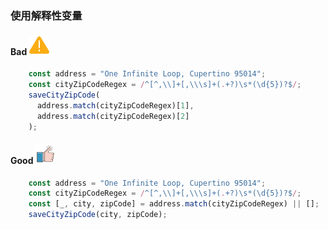 ### 使用解释性变量

#### Bad  ![logo](./images/icon_bad.svg ':size=WIDTHxHEIGHT')
```js
	const address = "One Infinite Loop, Cupertino 95014";
	const cityZipCodeRegex = /^[^,\\]+[,\\\s]+(.+?)\s*(\d{5})?$/;
	saveCityZipCode(
	  address.match(cityZipCodeRegex)[1],
	  address.match(cityZipCodeRegex)[2]
	);
```
#### Good  ![logo](./images/icon_good.svg ':size=WIDTHxHEIGHT')
```js
	const address = "One Infinite Loop, Cupertino 95014";
	const cityZipCodeRegex = /^[^,\\]+[,\\\s]+(.+?)\s*(\d{5})?$/;
	const [_, city, zipCode] = address.match(cityZipCodeRegex) || [];
	saveCityZipCode(city, zipCode);
```